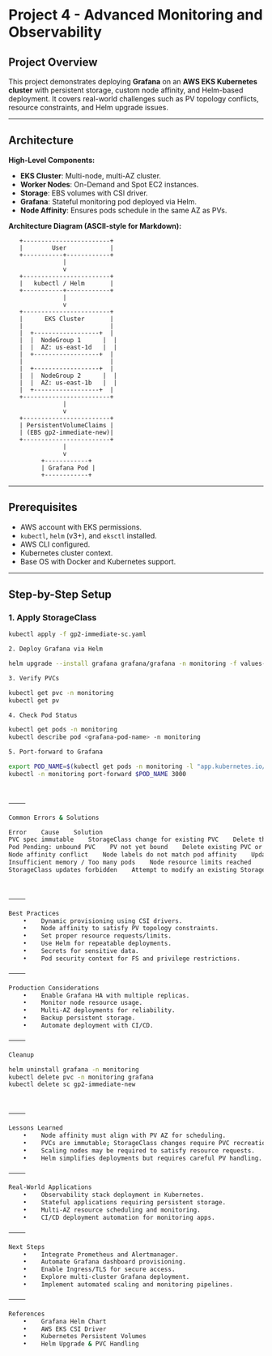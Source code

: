 # Project 4 - Advanced Monitoring and Observability

## Project Overview

This project demonstrates deploying **Grafana** on an **AWS EKS Kubernetes cluster** with persistent storage, custom node affinity, and Helm-based deployment.
It covers real-world challenges such as PV topology conflicts, resource constraints, and Helm upgrade issues.

---

## Architecture

**High-Level Components:**

- **EKS Cluster**: Multi-node, multi-AZ cluster.
- **Worker Nodes**: On-Demand and Spot EC2 instances.
- **Storage**: EBS volumes with CSI driver.
- **Grafana**: Stateful monitoring pod deployed via Helm.
- **Node Affinity**: Ensures pods schedule in the same AZ as PVs.

**Architecture Diagram (ASCII-style for Markdown):**

       +------------------------+
       |        User            |
       +-----------+------------+
                   |
                   v
       +------------------------+
       |   kubectl / Helm       |
       +-----------+------------+
                   |
                   v
       +------------------------+
       |      EKS Cluster       |
       |                        |
       |  +------------------+  |
       |  |  NodeGroup 1      |  |
       |  |  AZ: us-east-1d   |  |
       |  +------------------+  |
       |                        |
       |  +------------------+  |
       |  |  NodeGroup 2      |  |
       |  |  AZ: us-east-1b   |  |
       |  +------------------+  |
       +------------------------+
                   |
                   v
       +------------------------+
       | PersistentVolumeClaims |
       | (EBS gp2-immediate-new)|
       +------------------------+
                   |
                   v
             +------------+
             | Grafana Pod |
             +------------+

---

## Prerequisites

- AWS account with EKS permissions.
- `kubectl`, `helm` (v3+), and `eksctl` installed.
- AWS CLI configured.
- Kubernetes cluster context.
- Base OS with Docker and Kubernetes support.

---

## Step-by-Step Setup

### 1. Apply StorageClass
```bash
kubectl apply -f gp2-immediate-sc.yaml

2. Deploy Grafana via Helm

helm upgrade --install grafana grafana/grafana -n monitoring -f values-grafana.yaml

3. Verify PVCs

kubectl get pvc -n monitoring
kubectl get pv

4. Check Pod Status

kubectl get pods -n monitoring
kubectl describe pod <grafana-pod-name> -n monitoring

5. Port-forward to Grafana

export POD_NAME=$(kubectl get pods -n monitoring -l "app.kubernetes.io/name=grafana,app.kubernetes.io/instance=grafana" -o jsonpath="{.items[0].metadata.name}")
kubectl -n monitoring port-forward $POD_NAME 3000



⸻

Common Errors & Solutions

Error    Cause    Solution
PVC spec immutable    StorageClass change for existing PVC    Delete the PVC and rerun Helm
Pod Pending: unbound PVC    PV not yet bound    Delete existing PVC or ensure correct StorageClass
Node affinity conflict    Node labels do not match pod affinity    Update values-grafana.yaml with correct nodeAffinity
Insufficient memory / Too many pods    Node resource limits reached    Scale nodegroup or adjust pod requests/limits
StorageClass updates forbidden    Attempt to modify an existing StorageClass    Create a new StorageClass with a new name



⸻

Best Practices
    •    Dynamic provisioning using CSI drivers.
    •    Node affinity to satisfy PV topology constraints.
    •    Set proper resource requests/limits.
    •    Use Helm for repeatable deployments.
    •    Secrets for sensitive data.
    •    Pod security context for FS and privilege restrictions.

⸻

Production Considerations
    •    Enable Grafana HA with multiple replicas.
    •    Monitor node resource usage.
    •    Multi-AZ deployments for reliability.
    •    Backup persistent storage.
    •    Automate deployment with CI/CD.

⸻

Cleanup

helm uninstall grafana -n monitoring
kubectl delete pvc -n monitoring grafana
kubectl delete sc gp2-immediate-new



⸻

Lessons Learned
    •    Node affinity must align with PV AZ for scheduling.
    •    PVCs are immutable; StorageClass changes require PVC recreation.
    •    Scaling nodes may be required to satisfy resource requests.
    •    Helm simplifies deployments but requires careful PV handling.

⸻

Real-World Applications
    •    Observability stack deployment in Kubernetes.
    •    Stateful applications requiring persistent storage.
    •    Multi-AZ resource scheduling and monitoring.
    •    CI/CD deployment automation for monitoring apps.

⸻

Next Steps
    •    Integrate Prometheus and Alertmanager.
    •    Automate Grafana dashboard provisioning.
    •    Enable Ingress/TLS for secure access.
    •    Explore multi-cluster Grafana deployment.
    •    Implement automated scaling and monitoring pipelines.

⸻

References
    •    Grafana Helm Chart
    •    AWS EKS CSI Driver
    •    Kubernetes Persistent Volumes
    •    Helm Upgrade & PVC Handling


